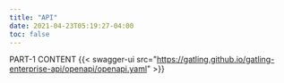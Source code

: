 ```yaml
---
title: "API"
date: 2021-04-23T05:19:27-04:00
toc: false
---
```


PART-1 CONTENT
{{< swagger-ui src="https://gatling.github.io/gatling-enterprise-api/openapi/openapi.yaml" >}}
